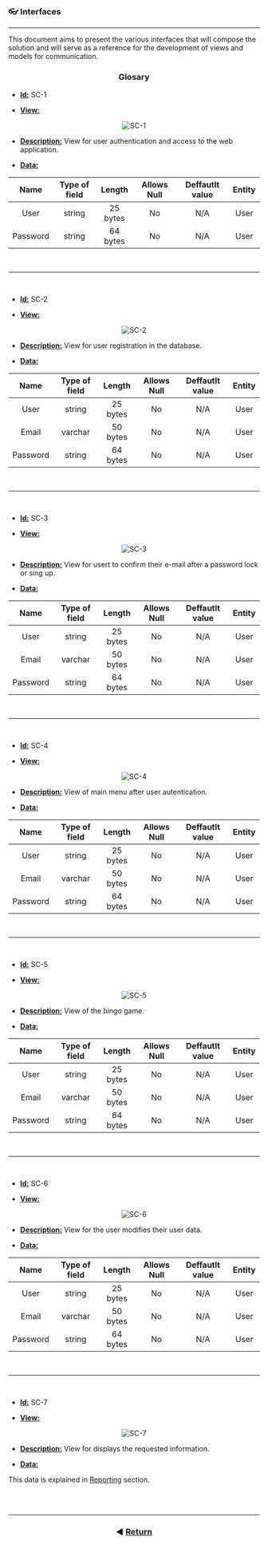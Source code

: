 ### 👓 Interfaces
<hr>
This document aims to present the various interfaces that will compose the solution and will serve as a reference for the development of views and models for communication.

<br>


<section align=center>
<h3>Glosary</h3>    

<article align=left id="#sc-1">

- <u>**Id:**</u> SC-1

- <u>**View:**</u> 

<div align=center>
<img src="../assets/interfaces/SC-1.jpg" alt="SC-1">
</div>

- <u>**Description:**</u> View for user authentication and access to the web application. 

- <u>**Data:**</u>

| Name | Type of field | Length | Allows Null | Deffautlt value | Entity | 
|:----:|:-------------:|:------:|:-----------:|:---------------:|:---------:|
| User | string | 25 bytes | No | N/A | User |
| Password | string | 64 bytes | No | N/A | User |

</article>

<br><hr><br>

<article align=left id="#sc-2">

- <u>**Id:**</u> SC-2

- <u>**View:**</u> 

<div align=center>
<img src="../assets/interfaces/SC-2.jpg" alt="SC-2">
</div>

- <u>**Description:**</u> View for user registration in the database. 

- <u>**Data:**</u>

| Name | Type of field | Length | Allows Null | Deffautlt value | Entity | 
|:----:|:-------------:|:------:|:-----------:|:---------------:|:---------:|
| User | string | 25 bytes | No | N/A | User |
| Email | varchar | 50 bytes | No | N/A | User |
| Password | string | 64 bytes | No | N/A | User |

</article>

<br><hr><br>

<article align=left id="#sc-3">

- <u>**Id:**</u> SC-3

- <u>**View:**</u> 

<div align=center>
<img src="../assets/interfaces/SC-3.jpg" alt="SC-3">
</div>

- <u>**Description:**</u> View for usert to confirm their e-mail after a password lock or sing up.

- <u>**Data:**</u>

| Name | Type of field | Length | Allows Null | Deffautlt value | Entity | 
|:----:|:-------------:|:------:|:-----------:|:---------------:|:---------:|
| User | string | 25 bytes | No | N/A | User |
| Email | varchar | 50 bytes | No | N/A | User |
| Password | string | 64 bytes | No | N/A | User |

</article>

<br><hr><br>

<article align=left id="#sc-4">

- <u>**Id:**</u> SC-4

- <u>**View:**</u> 

<div align=center>
<img src="../assets/interfaces/SC-4.jpg" alt="SC-4">
</div>

- <u>**Description:**</u> View of main menu after user  autentication. 

- <u>**Data:**</u>

| Name | Type of field | Length | Allows Null | Deffautlt value | Entity | 
|:----:|:-------------:|:------:|:-----------:|:---------------:|:---------:|
| User | string | 25 bytes | No | N/A | User |
| Email | varchar | 50 bytes | No | N/A | User |
| Password | string | 64 bytes | No | N/A | User |

</article>

<br><hr><br>

<article align=left id="#sc-5">

- <u>**Id:**</u> SC-5

- <u>**View:**</u> 

<div align=center>
<img src="../assets/interfaces/SC-5.jpg" alt="SC-5">
</div>

- <u>**Description:**</u> View of the bingo game. 

- <u>**Data:**</u>

| Name | Type of field | Length | Allows Null | Deffautlt value | Entity | 
|:----:|:-------------:|:------:|:-----------:|:---------------:|:---------:|
| User | string | 25 bytes | No | N/A | User |
| Email | varchar | 50 bytes | No | N/A | User |
| Password | string | 64 bytes | No | N/A | User |

</article>

<br><hr><br>

<article align=left id="#sc-6">

- <u>**Id:**</u> SC-6

- <u>**View:**</u> 

<div align=center>
<img src="../assets/interfaces/SC-6.jpg" alt="SC-6">
</div>

- <u>**Description:**</u> View for the user modifies their user data. 

- <u>**Data:**</u>

| Name | Type of field | Length | Allows Null | Deffautlt value | Entity | 
|:----:|:-------------:|:------:|:-----------:|:---------------:|:---------:|
| User | string | 25 bytes | No | N/A | User |
| Email | varchar | 50 bytes | No | N/A | User |
| Password | string | 64 bytes | No | N/A | User |

</article>

<br><hr><br>

<article align=left id="#sc-7">

- <u>**Id:**</u> SC-7

- <u>**View:**</u> 

<div align=center>
<img src="../assets/interfaces/SC-7.jpg" alt="SC-7">
</div>

- <u>**Description:**</u> View for displays the requested information. 

- <u>**Data:**</u>

This data is explained in [Reporting](./Reporting/) section.

</article>

</section>

<br><br>

<footer align="center">
    <hr>

### ◀️ [Return](../../README.md)

</footer>